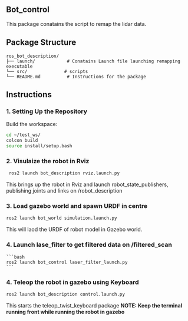 ## Bot_control
This package conatains the script to remap the lidar data.

## Package Structure

```
ros_bot_description/
├── launch/            # Conatains Launch file launching remapping executable
└── src/              # scripts
└── README.md          # Instructions for the package
```


## Instructions

### 1. Setting Up the Repository
   Build the workspace:
   ```bash
   cd ~/test_ws/
   colcon build
   source install/setup.bash
   ```

### 2. Visulaize the robot in Rviz
  ```bash
   ros2 launch bot_description rviz.launch.py
   ```
   This brings up the robot in Rviz and launch robot_state_publishers, publishing joints and links on /robot_description

### 3. Load gazebo world and spawn URDF in centre
   ```bash
   ros2 launch bot_world simulation.launch.py
   ```
   This will laod the URDF of robot model in Gazebo world.

### 4. Launch lase_filter to get filtered data on /filtered_scan
    ```bash
    ros2 launch bot_control laser_filter_launch.py
    ```

### 4. Teleop the robot in gazebo using Keyboard
   ```bash
   ros2 launch bot_description control.launch.py
   ```
   This starts the teleop_twist_keyboard package 
    **NOTE: Keep the terminal running front while running the robot in gazebo**

